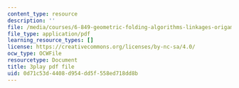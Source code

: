```yaml
---
content_type: resource
description: ''
file: /media/courses/6-849-geometric-folding-algorithms-linkages-origami-polyhedra-fall-2012/0d71c53d4408d954dd5f558ed718dd8b_PHy7iaX7rJU.pdf
file_type: application/pdf
learning_resource_types: []
license: https://creativecommons.org/licenses/by-nc-sa/4.0/
ocw_type: OCWFile
resourcetype: Document
title: 3play pdf file
uid: 0d71c53d-4408-d954-dd5f-558ed718dd8b
---
```

